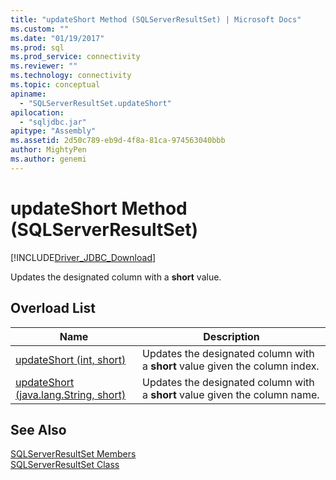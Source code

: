 ```yaml
---
title: "updateShort Method (SQLServerResultSet) | Microsoft Docs"
ms.custom: ""
ms.date: "01/19/2017"
ms.prod: sql
ms.prod_service: connectivity
ms.reviewer: ""
ms.technology: connectivity
ms.topic: conceptual
apiname: 
  - "SQLServerResultSet.updateShort"
apilocation: 
  - "sqljdbc.jar"
apitype: "Assembly"
ms.assetid: 2d50c789-eb9d-4f8a-81ca-974563040bbb
author: MightyPen
ms.author: genemi
---
```

# updateShort Method (SQLServerResultSet)
[!INCLUDE[Driver_JDBC_Download](../../../includes/driver_jdbc_download.md)]

  Updates the designated column with a **short** value.  
  
## Overload List  
  
|Name|Description|  
|----------|-----------------|  
|[updateShort (int, short)](../../../connect/jdbc/reference/updateshort-method-int-short.md)|Updates the designated column with a **short** value given the column index.|  
|[updateShort (java.lang.String, short)](../../../connect/jdbc/reference/updateshort-method-java-lang-string-short.md)|Updates the designated column with a **short** value given the column name.|  
  
## See Also  
 [SQLServerResultSet Members](../../../connect/jdbc/reference/sqlserverresultset-members.md)   
 [SQLServerResultSet Class](../../../connect/jdbc/reference/sqlserverresultset-class.md)  
  
  
